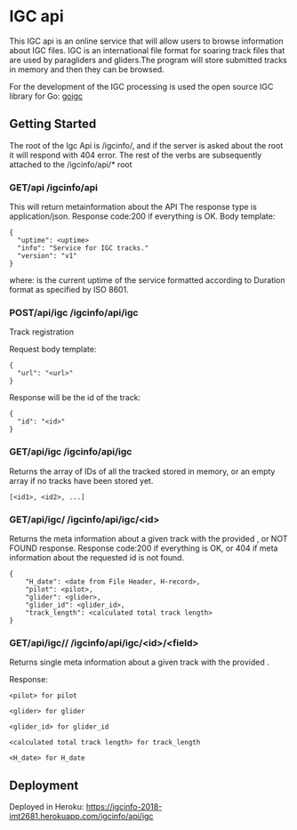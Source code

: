 # IGC api

This IGC api is an online service that will allow users to browse information about IGC files. 
IGC is an international file format for soaring track files that are used by paragliders and gliders.The program will store submitted tracks in memory and then they can be browsed.

For the development of the IGC processing is used the open source IGC library for Go: <a href="https://github.com/marni/goigc">goigc</a>



## Getting Started



The root of the Igc Api is /igcinfo/, and if the server is asked about the root it will respond with 404 error.
The rest of the verbs are subsequently attached to the /igcinfo/api/* root


### GET/api    /igcinfo/api

This will return metainformation about the API
The response type is application/json.
Response code:200 if everything is OK.
Body template:

    {
      "uptime": <uptime>
      "info": "Service for IGC tracks."
      "version": "v1"
    }

where: <uptime> is the current uptime of the service formatted according to Duration format as specified by ISO 8601. 


### POST/api/igc    /igcinfo/api/igc

Track registration

Request body template:

    {
      "url": "<url>"
    }


Response will be the id of the track:

    {
      "id": "<id>"
    }



### GET/api/igc   /igcinfo/api/igc

Returns the array of IDs of all the tracked stored in memory, or an empty array if no tracks have been stored yet.
    
    [<id1>, <id2>, ...]
        


### GET/api/igc/<id>      /igcinfo/api/igc/\<id\>

Returns the meta information about a given track with the provided <id>, or NOT FOUND response.
Response code:200 if everything is OK, or 404 if meta information about the requested id is not found.
    
    {
        "H_date": <date from File Header, H-record>,
        "pilot": <pilot>,
        "glider": <glider>,
        "glider_id": <glider_id>,
        "track_length": <calculated total track length>
    }


### GET/api/igc/<id>/<field>     /igcinfo/api/igc/\<id\>/\<field\>

Returns single meta information about a given track with the provided <id>.
 

Response: 

    <pilot> for pilot
    
    <glider> for glider
    
    <glider_id> for glider_id
    
    <calculated total track length> for track_length
    
    <H_date> for H_date
    



## Deployment

Deployed in Heroku: https://igcinfo-2018-imt2681.herokuapp.com/igcinfo/api/igc



